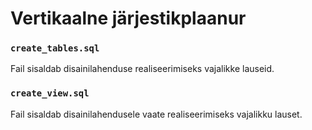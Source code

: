 # Vertikaalne järjestikplaanur

### `create_tables.sql`
Fail sisaldab disainilahenduse realiseerimiseks vajalikke lauseid.

### `create_view.sql`
Fail sisaldab disainilahendusele vaate realiseerimiseks vajalikku lauset.